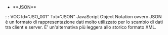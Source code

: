 - \*\*JSON\*\*

 :  : VOC Id="JSO_001" Txt="JSON"
JavaScript Object Notation ovvero JSON è un formato di rappresentazione dati molto utilizzato per lo scambio di dati tra client e server. E' un'alternativa più leggera allo storico formato XML.
